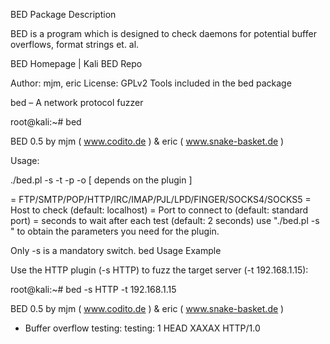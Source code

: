 BED Package Description

BED is a program which is designed to check daemons for potential buffer overflows, format strings et. al.

BED Homepage | Kali BED Repo

Author: mjm, eric
License: GPLv2
Tools included in the bed package

bed – A network protocol fuzzer

root@kali:~# bed

 BED 0.5 by mjm ( www.codito.de ) & eric ( www.snake-basket.de )


 Usage:

 ./bed.pl -s <plugin> -t <target> -p <port> -o <timeout> [ depends on the plugin ]

 <plugin>   = FTP/SMTP/POP/HTTP/IRC/IMAP/PJL/LPD/FINGER/SOCKS4/SOCKS5
 <target>   = Host to check (default: localhost)
 <port>     = Port to connect to (default: standard port)
 <timeout>  = seconds to wait after each test (default: 2 seconds)
 use "./bed.pl -s <plugin>" to obtain the parameters you need for the plugin.

 Only -s is a mandatory switch.
bed Usage Example

Use the HTTP plugin (-s HTTP) to fuzz the target server (-t 192.168.1.15):

root@kali:~# bed -s HTTP -t 192.168.1.15

 BED 0.5 by mjm ( www.codito.de ) & eric ( www.snake-basket.de )

 + Buffer overflow testing:
        testing: 1  HEAD XAXAX HTTP/1.0
